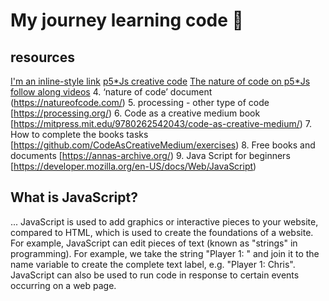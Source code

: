 # My journey learning code 🧐
## resources
[I'm an inline-style link](https://www.google.com)
[p5*Js creative code](https://p5js.org/)
[The nature of code on p5*Js follow along videos](https://www.youtube.com/watch?v=70MQ-FugwbI&list=PLRqwX-V7Uu6ZV4yEcW3uDwOgGXKUUsPOM)
4. ‘nature of code’ document 
(https://natureofcode.com/)
5. processing - other type of code
[https://processing.org/)
6. Code as a creative medium book
[https://mitpress.mit.edu/9780262542043/code-as-creative-medium/)
7. How to complete the books tasks
[https://github.com/CodeAsCreativeMedium/exercises)
8. Free books and documents
[https://annas-archive.org/)
9. Java Script for beginners
[https://developer.mozilla.org/en-US/docs/Web/JavaScript)
## What is JavaScript? 
... JavaScript is used to add graphics or interactive pieces to your website, compared to HTML, which is used to create the foundations of a website. For example, JavaScript can edit  pieces of text (known as "strings" in programming). For example, we take the string "Player 1: " and join it to the name variable to create the complete text label, e.g. "Player 1: Chris". JavaScript can also be used to run code in response to certain events occurring on a web page. 
